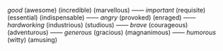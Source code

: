 *good*
  (awesome)
  (incredible)
  (marvellous)
——
*important*
  (requisite)
  (essential)
  (indispensable)
——
*angry*
  (provoked)
  (enraged)
——
*hardworking*
  (industrious)
  (studious)
——
*brave*
  (courageous)
  (adventurous)
——
*generous*
  (gracious)
  (magnanimous)
——
*humorous*
  (witty)
  (amusing)